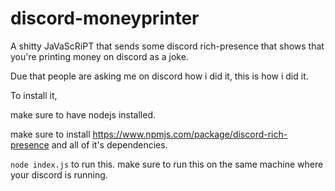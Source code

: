 # discord-moneyprinter
A shitty JaVaScRiPT that sends some discord rich-presence that shows that you're printing money on discord as a joke.

Due that people are asking me on discord how i did it, this is how i did it.

To install it,


make sure to have nodejs installed.

make sure to install https://www.npmjs.com/package/discord-rich-presence and all of it's dependencies.

`node index.js` to run this. make sure to run this on the same machine where your discord is running.

